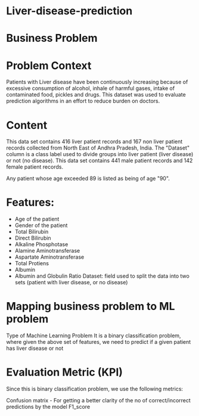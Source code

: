 # Liver-disease-prediction
# Business Problem
# Problem Context
Patients with Liver disease have been continuously increasing because of excessive consumption of alcohol, inhale of harmful gases, intake of contaminated food, pickles and drugs. This dataset was used to evaluate prediction algorithms in an effort to reduce burden on doctors.

# Content
This data set contains 416 liver patient records and 167 non liver patient records collected from North East of Andhra Pradesh, India. The "Dataset" column is a class label used to divide groups into liver patient (liver disease) or not (no disease). This data set contains 441 male patient records and 142 female patient records.

Any patient whose age exceeded 89 is listed as being of age "90".

# Features:
* Age of the patient
* Gender of the patient
* Total Bilirubin
* Direct Bilirubin
* Alkaline Phosphotase
* Alamine Aminotransferase
* Aspartate Aminotransferase
* Total Protiens
* Albumin
* Albumin and Globulin Ratio
Dataset: field used to split the data into two sets (patient with liver disease, or no disease)
# Mapping business problem to ML problem
Type of Machine Learning Problem
It is a binary classification problem, where given the above set of features, we need to predict if a given patient has liver disease or not

# Evaluation Metric (KPI)
Since this is binary classification problem, we use the following metrics:

Confusion matrix - For getting a better clarity of the no of correct/incorrect predictions by the model
F1_score
